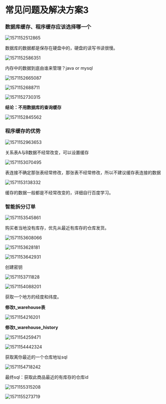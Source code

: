 # 常见问题及解决方案3

### 数据库缓存、程序缓存应该选择哪一个

![1571152512865](.\常见问题及解决方案3.assets\1571152512865.png)

数据库的数据都是保存在硬盘中的，硬盘的读写书读很慢。

![1571152586351](.\常见问题及解决方案3.assets\1571152586351.png)

内存中的数据到底由谁来管理？java or mysql

![1571152665087](.\常见问题及解决方案3.assets\1571152665087.png)

![1571152688711](.\常见问题及解决方案3.assets\1571152688711.png)

![1571152730315](.\常见问题及解决方案3.assets\1571152730315.png)

**结论：不用数据库的查询缓存**

![1571152845562](.\常见问题及解决方案3.assets\1571152845562.png)

### 程序缓存的优势

![1571152963653](.\常见问题及解决方案3.assets\1571152963653.png)

关系表A与B数据不经常改变，可以设置缓存

![1571153070495](.\常见问题及解决方案3.assets\1571153070495.png)

表连接不确定那张表经常修改，那张表不经常修改，所以不建议缓存表连接的数据

![1571153138332](.\常见问题及解决方案3.assets\1571153138332.png)

缓存的数据一般都是不经常改变的，详细自行百度学习。



### 智能拆分订单

![1571153545861](.\常见问题及解决方案3.assets\1571153545861.png)

购买者当地没有库存，优先从最近有库存的仓库发货。

![1571153608066](.\常见问题及解决方案3.assets\1571153608066.png)

![1571153628181](.\常见问题及解决方案3.assets\1571153628181.png)

![1571153642931](.\常见问题及解决方案3.assets\1571153642931.png)

创建密钥

![1571153711828](.\常见问题及解决方案3.assets\1571153711828.png)

![1571154088201](.\常见问题及解决方案3.assets\1571154088201.png)

获取一个地方的经度和纬度。

**修改t_warehouse表**

![1571154216201](.\常见问题及解决方案3.assets\1571154216201.png)

**修改t_warehouse_history**

![1571154259471](.\常见问题及解决方案3.assets\1571154259471.png)

![1571154442324](.\常见问题及解决方案3.assets\1571154442324.png)

获取离你最近的一个仓库地址sql

![1571154718242](.\常见问题及解决方案3.assets\1571154718242.png)





最终sql：获取此商品最近的有库存的仓库id

![1571155315208](.\常见问题及解决方案3.assets\1571155315208.png)

![1571155273719](.\常见问题及解决方案3.assets\1571155273719.png)




